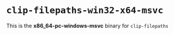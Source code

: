 # `clip-filepaths-win32-x64-msvc`

This is the **x86_64-pc-windows-msvc** binary for `clip-filepaths`
